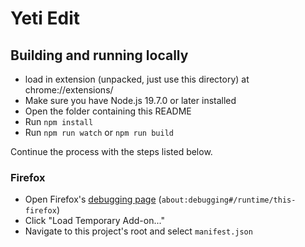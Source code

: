 # Yeti Edit

## Building and running locally
- load in extension (unpacked, just use this directory) at chrome://extensions/
- Make sure you have Node.js 19.7.0 or later installed
- Open the folder containing this README
- Run `npm install`
- Run `npm run watch` or `npm run build`


Continue the process with the steps listed below.

### Firefox

- Open Firefox's [debugging page](about:debugging#/runtime/this-firefox) (`about:debugging#/runtime/this-firefox`)
- Click "Load Temporary Add-on..."
- Navigate to this project's root and select `manifest.json`
